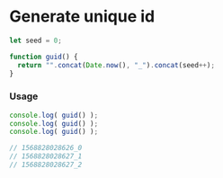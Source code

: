 # Generate unique id

``` javascript
let seed = 0;

function guid() {
  return "".concat(Date.now(), "_").concat(seed++);
}
```

### Usage
``` javascript
console.log( guid() );
console.log( guid() );
console.log( guid() );

// 1568828028626_0
// 1568828028627_1
// 1568828028627_2
```
